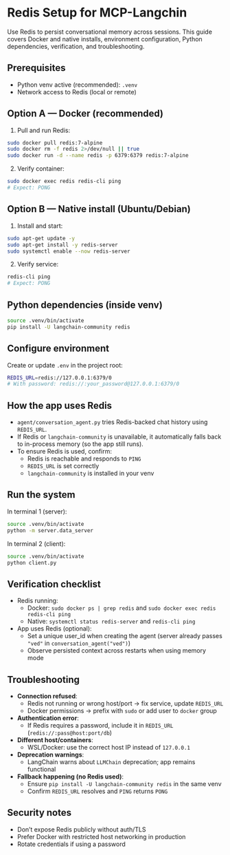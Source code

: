# Redis Setup for MCP-Langchin

Use Redis to persist conversational memory across sessions. This guide covers Docker and native installs, environment configuration, Python dependencies, verification, and troubleshooting.

## Prerequisites
- Python venv active (recommended): `.venv`
- Network access to Redis (local or remote)

## Option A — Docker (recommended)
1) Pull and run Redis:
```bash
sudo docker pull redis:7-alpine
sudo docker rm -f redis 2>/dev/null || true
sudo docker run -d --name redis -p 6379:6379 redis:7-alpine
```

2) Verify container:
```bash
sudo docker exec redis redis-cli ping
# Expect: PONG
```

## Option B — Native install (Ubuntu/Debian)
1) Install and start:
```bash
sudo apt-get update -y
sudo apt-get install -y redis-server
sudo systemctl enable --now redis-server
```

2) Verify service:
```bash
redis-cli ping
# Expect: PONG
```

## Python dependencies (inside venv)
```bash
source .venv/bin/activate
pip install -U langchain-community redis
```

## Configure environment
Create or update `.env` in the project root:
```bash
REDIS_URL=redis://127.0.0.1:6379/0
# With password: redis://:your_password@127.0.0.1:6379/0
```

## How the app uses Redis
- `agent/conversation_agent.py` tries Redis-backed chat history using `REDIS_URL`.
- If Redis or `langchain-community` is unavailable, it automatically falls back to in-process memory (so the app still runs).
- To ensure Redis is used, confirm:
  - Redis is reachable and responds to `PING`
  - `REDIS_URL` is set correctly
  - `langchain-community` is installed in your venv

## Run the system
In terminal 1 (server):
```bash
source .venv/bin/activate
python -m server.data_server
```

In terminal 2 (client):
```bash
source .venv/bin/activate
python client.py
```

## Verification checklist
- Redis running:
  - Docker: `sudo docker ps | grep redis` and `sudo docker exec redis redis-cli ping`
  - Native: `systemctl status redis-server` and `redis-cli ping`
- App uses Redis (optional):
  - Set a unique user_id when creating the agent (server already passes `"ved"` in `conversation_agent("ved")`)
  - Observe persisted context across restarts when using memory mode

## Troubleshooting
- **Connection refused**:
  - Redis not running or wrong host/port → fix service, update `REDIS_URL`
  - Docker permissions → prefix with `sudo` or add user to `docker` group
- **Authentication error**:
  - If Redis requires a password, include it in `REDIS_URL` (`redis://:pass@host:port/db`)
- **Different host/containers**:
  - WSL/Docker: use the correct host IP instead of `127.0.0.1`
- **Deprecation warnings**:
  - LangChain warns about `LLMChain` deprecation; app remains functional
- **Fallback happening (no Redis used)**:
  - Ensure `pip install -U langchain-community redis` in the same venv
  - Confirm `REDIS_URL` resolves and `PING` returns `PONG`

## Security notes
- Don’t expose Redis publicly without auth/TLS
- Prefer Docker with restricted host networking in production
- Rotate credentials if using a password
